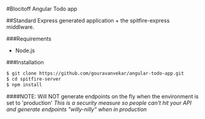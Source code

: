#Blocitoff Angular Todo app

##Standard Express generated application + the spitfire-express middlware.

###Requirements
- Node.js

###Installation
```bash
$ git clone https://github.com/gouravanvekar/angular-todo-app.git
$ cd spitfire-server
$ npm install
```

####NOTE: Will NOT generate endpoints on the fly when the environment is set to 'production'
*This is a security measure so people can't hit your API and generate endpoints "willy-nilly" when in production*
